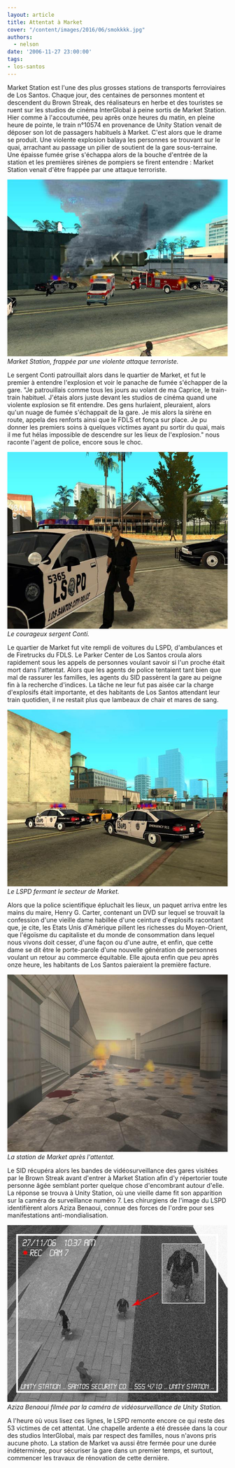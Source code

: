 ```yaml
---
layout: article
title: Attentat à Market
cover: "/content/images/2016/06/smokkkk.jpg"
authors:
  - nelson
date: '2006-11-27 23:00:00'
tags:
- los-santos
---
```


Market Station est l'une des plus grosses stations de transports ferroviaires de Los Santos. Chaque jour, des centaines de personnes montent et descendent du Brown Streak, des réalisateurs en herbe et des touristes se ruent sur les studios de cinéma InterGlobal à peine sortis de Market Station. Hier comme à l'accoutumée, peu après onze heures du matin, en pleine heure de pointe, le train n°10574 en provenance de Unity Station venait de déposer son lot de passagers habituels à Market. C'est alors que le drame se produit. Une violente explosion balaya les personnes se trouvant sur le quai, arrachant au passage un pilier de soutient de la gare sous-terraine. Une épaisse fumée grise s'échappa alors de la bouche d'entrée de la station et les premières sirènes de pompiers se firent entendre : Market Station venait d'être frappée par une attaque terroriste.

![Market Station, frappée par une violente attaque terroriste.](/content/images/2005/01/smokkkk.jpg)
_Market Station, frappée par une violente attaque terroriste._

Le sergent Conti patrouillait alors dans le quartier de Market, et fut le premier à entendre l'explosion et voir le panache de fumée s'échapper de la gare. "Je patrouillais comme tous les jours au volant de ma Caprice, le train-train habituel. J'étais alors juste devant les studios de cinéma quand une violente explosion se fit entendre. Des gens hurlaient, pleuraient, alors qu'un nuage de fumée s'échappait de la gare. Je mis alors la sirène en route, appela des renforts ainsi que le FDLS et fonça sur place. Je pu donner les premiers soins à quelques victimes ayant pu sortir du quai, mais il me fut hélas impossible de descendre sur les lieux de l'explosion." nous raconte l'agent de police, encore sous le choc.

![Le courageux sergent Conti.](/content/images/2005/01/policecop.jpg)
_Le courageux sergent Conti._

Le quartier de Market fut vite rempli de voitures du LSPD, d'ambulances et de Firetrucks du FDLS. Le Parker Center de Los Santos croula alors rapidement sous les appels de personnes voulant savoir si l'un proche était mort dans l'attentat. Alors que les agents de police tentaient tant bien que mal de rassurer les familles, les agents du SID passèrent la gare au peigne fin à la recherche d'indices. La tâche ne leur fut pas aisée car la charge d'explosifs était importante, et des habitants de Los Santos attendant leur train quotidien, il ne restait plus que lambeaux de chair et mares de sang.

![Le LSPD fermant le secteur de Market.](/content/images/2005/01/barragepolice.jpg)
_Le LSPD fermant le secteur de Market._

Alors que la police scientifique épluchait les lieux, un paquet arriva entre les mains du maire, Henry G. Carter, contenant un DVD sur lequel se trouvait la confession d'une vieille dame habillée d'une ceinture d'explosifs racontant que, je cite, les Etats Unis d'Amérique pillent les richesses du Moyen-Orient, que l'égoïsme du capitaliste et du monde de consommation dans lequel nous vivons doit cesser, d'une façon ou d'une autre, et enfin, que cette dame se dit être le porte-parole d'une nouvelle génération de personnes voulant un retour au commerce équitable. Elle ajouta enfin que peu après onze heure, les habitants de Los Santos paieraient la première facture.

![La station de Market après l'attentat.](/content/images/2005/01/stationboum.jpg)
_La station de Market après l'attentat._

Le SID récupéra alors les bandes de vidéosurveillance des gares visitées par le Brown Streak avant d'entrer à Market Station afin d'y répertorier toute personne âgée semblant porter quelque chose d'encombrant autour d'elle. La réponse se trouva à Unity Station, où une vieille dame fit son apparition sur la caméra de surveillance numéro 7. Les chirurgiens de l'image du LSPD identifièrent alors Aziza Benaoui, connue des forces de l'ordre pour ses manifestations anti-mondialisation.

![Aziza Benaoui filmée par la caméra de vidéosurveillance de Unity Station.](/content/images/2005/01/niquerlavieille.jpg)
_Aziza Benaoui filmée par la caméra de vidéosurveillance de Unity Station._

A l'heure où vous lisez ces lignes, le LSPD remonte encore ce qui reste des 53 victimes de cet attentat. Une chapelle ardente a été dressée dans la cour des studios InterGlobal, mais par respect des familles, nous n'avons pris aucune photo. La station de Market va aussi être fermée pour une durée indéterminée, pour sécuriser la gare dans un premier temps, et surtout, commencer les travaux de rénovation de cette dernière.